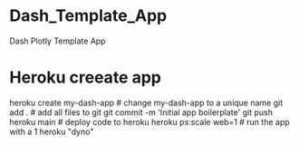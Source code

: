 # Dash_Template_App
Dash Plotly Template App

# Heroku creeate app
heroku create my-dash-app   # change my-dash-app to a unique name
git add .                   # add all files to git
git commit -m 'Initial app boilerplate'
git push heroku main      # deploy code to heroku
heroku ps:scale web=1       # run the app with a 1 heroku "dyno"
